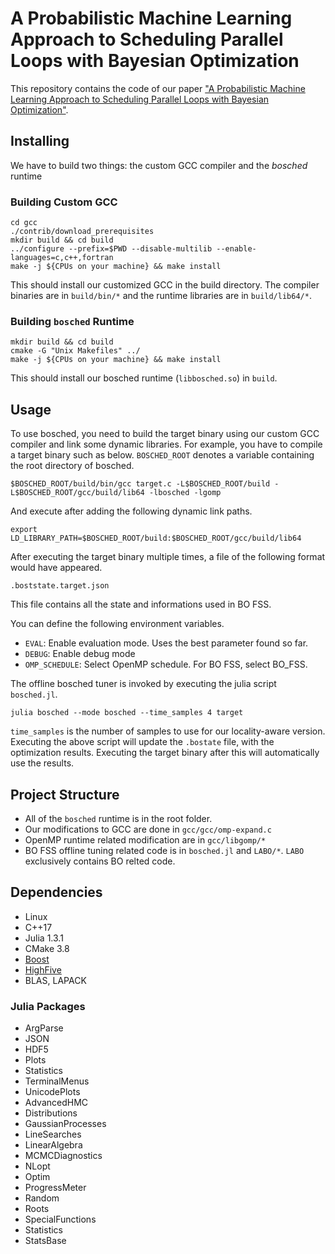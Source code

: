 
# A Probabilistic Machine Learning Approach to Scheduling Parallel Loops with Bayesian Optimization

This repository contains the code of our paper ["A Probabilistic Machine Learning Approach to Scheduling Parallel Loops with Bayesian Optimization"](https://www.researchgate.net/publication/341869288_A_Probabilistic_Machine_Learning_Approach_to_Scheduling_Parallel_Loops_with_Bayesian_Optimization).

## Installing
We have to build two things: the custom GCC compiler and the *bosched* runtime

### Building Custom GCC
```shell
cd gcc
./contrib/download_prerequisites
mkdir build && cd build
../configure --prefix=$PWD --disable-multilib --enable-languages=c,c++,fortran
make -j ${CPUs on your machine} && make install
```
This should install our customized GCC in the build directory.
The compiler binaries are in `build/bin/*` and the runtime libraries are in `build/lib64/*`.

### Building `bosched` Runtime
```shell
mkdir build && cd build
cmake -G "Unix Makefiles" ../
make -j ${CPUs on your machine} && make install
```
This should install our bosched runtime (`libbosched.so`) in `build`.

## Usage
To use bosched, you need to build the target binary using our custom GCC compiler and link some dynamic libraries.
For example, you have to compile a target binary such as below.
`BOSCHED_ROOT` denotes a variable containing the root directory of bosched.

```shell 
$BOSCHED_ROOT/build/bin/gcc target.c -L$BOSCHED_ROOT/build -L$BOSCHED_ROOT/gcc/build/lib64 -lbosched -lgomp
```
And execute after adding the following dynamic link paths.
```shell 
export LD_LIBRARY_PATH=$BOSCHED_ROOT/build:$BOSCHED_ROOT/gcc/build/lib64
```

After executing the target binary multiple times, a file of the following format would have appeared.
```shell
.boststate.target.json 
```
This file contains all the state and informations used in BO FSS.

You can define the following environment variables.

* `EVAL`: Enable evaluation mode. Uses the best parameter found so far.
* `DEBUG`: Enable debug mode
* `OMP_SCHEDULE`: Select OpenMP schedule. For BO FSS, select BO_FSS.

The offline bosched tuner is invoked by executing the julia script `bosched.jl`.

```shell
julia bosched --mode bosched --time_samples 4 target
```
`time_samples` is the number of samples to use for our locality-aware version.
Executing the above script will update the `.bostate` file, with the optimization results.
Executing the target binary after this will automatically use the results.

## Project Structure
* All of the `bosched` runtime is in the root folder.
* Our modifications to GCC are done in `gcc/gcc/omp-expand.c`
* OpenMP runtime related modification are in `gcc/libgomp/*`
* BO FSS offline tuning related code is in `bosched.jl` and `LABO/*`. `LABO` exclusively contains BO relted code.

## Dependencies
* Linux
* C++17
* Julia 1.3.1
* CMake 3.8
* [Boost](https://www.boost.org/)
* [HighFive](https://github.com/BlueBrain/HighFive)
* BLAS, LAPACK

### Julia Packages
* ArgParse
* JSON
* HDF5
* Plots
* Statistics
* TerminalMenus
* UnicodePlots
* AdvancedHMC
* Distributions
* GaussianProcesses
* LineSearches
* LinearAlgebra
* MCMCDiagnostics
* NLopt
* Optim
* ProgressMeter
* Random
* Roots
* SpecialFunctions
* Statistics
* StatsBase
